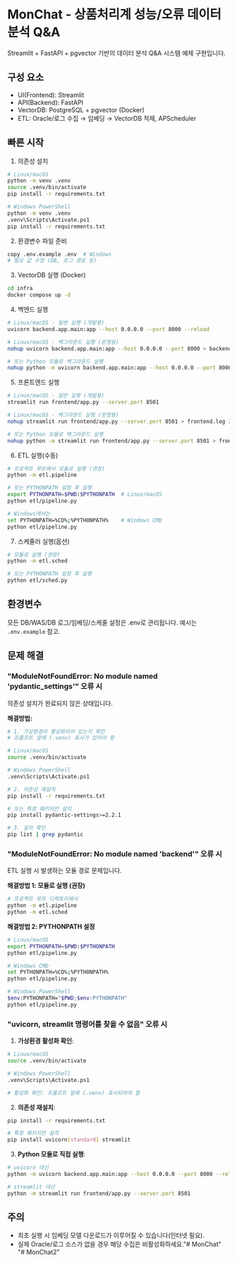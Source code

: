 # MonChat - 상품처리계 성능/오류 데이터 분석 Q&A

Streamlit + FastAPI + pgvector 기반의 데이터 분석 Q&A 시스템 예제 구현입니다.

## 구성 요소
- UI(Frontend): Streamlit
- API(Backend): FastAPI
- VectorDB: PostgreSQL + pgvector (Docker)
- ETL: Oracle/로그 수집 → 임베딩 → VectorDB 적재, APScheduler

## 빠른 시작
1) 의존성 설치
```bash
# Linux/macOS
python -m venv .venv
source .venv/bin/activate
pip install -r requirements.txt

# Windows PowerShell
python -m venv .venv
.venv\Scripts\Activate.ps1
pip install -r requirements.txt
```

2) 환경변수 파일 준비
```bash
copy .env.example .env  # Windows
# 필요 값 수정 (DB, 로그 경로 등)
```

3) VectorDB 실행 (Docker)
```bash
cd infra
docker compose up -d
```

4) 백엔드 실행
```bash
# Linux/macOS - 일반 실행 (개발용)
uvicorn backend.app.main:app --host 0.0.0.0 --port 8000 --reload

# Linux/macOS - 백그라운드 실행 (운영용)
nohup uvicorn backend.app.main:app --host 0.0.0.0 --port 8000 > backend.log 2>&1 &

# 또는 Python 모듈로 백그라운드 실행
nohup python -m uvicorn backend.app.main:app --host 0.0.0.0 --port 8000 > backend.log 2>&1 &
```

5) 프론트엔드 실행
```bash
# Linux/macOS - 일반 실행 (개발용)
streamlit run frontend/app.py --server.port 8501

# Linux/macOS - 백그라운드 실행 (운영용)
nohup streamlit run frontend/app.py --server.port 8501 > frontend.log 2>&1 &

# 또는 Python 모듈로 백그라운드 실행
nohup python -m streamlit run frontend/app.py --server.port 8501 > frontend.log 2>&1 &
```

6) ETL 실행(수동)
```bash
# 프로젝트 루트에서 모듈로 실행 (권장)
python -m etl.pipeline

# 또는 PYTHONPATH 설정 후 실행
export PYTHONPATH=$PWD:$PYTHONPATH  # Linux/macOS
python etl/pipeline.py

# Windows에서는
set PYTHONPATH=%CD%;%PYTHONPATH%    # Windows CMD
python etl/pipeline.py
```

7) 스케줄러 실행(옵션)
```bash
# 모듈로 실행 (권장)
python -m etl.sched

# 또는 PYTHONPATH 설정 후 실행
python etl/sched.py
```

## 환경변수
모든 DB/WAS/DB 로그/임베딩/스케줄 설정은 .env로 관리됩니다. 예시는 `.env.example` 참고.

## 문제 해결
### "ModuleNotFoundError: No module named 'pydantic_settings'" 오류 시
의존성 설치가 완료되지 않은 상태입니다.

**해결방법:**
```bash
# 1. 가상환경이 활성화되어 있는지 확인
# 프롬프트 앞에 (.venv) 표시가 있어야 함

# Linux/macOS
source .venv/bin/activate

# Windows PowerShell
.venv\Scripts\Activate.ps1

# 2. 의존성 재설치
pip install -r requirements.txt

# 또는 특정 패키지만 설치
pip install pydantic-settings>=2.2.1

# 3. 설치 확인
pip list | grep pydantic
```

### "ModuleNotFoundError: No module named 'backend'" 오류 시
ETL 실행 시 발생하는 모듈 경로 문제입니다.

**해결방법 1: 모듈로 실행 (권장)**
```bash
# 프로젝트 루트 디렉토리에서
python -m etl.pipeline
python -m etl.sched
```

**해결방법 2: PYTHONPATH 설정**
```bash
# Linux/macOS
export PYTHONPATH=$PWD:$PYTHONPATH
python etl/pipeline.py

# Windows CMD
set PYTHONPATH=%CD%;%PYTHONPATH%
python etl/pipeline.py

# Windows PowerShell
$env:PYTHONPATH="$PWD;$env:PYTHONPATH"
python etl/pipeline.py
```

### "uvicorn, streamlit 명령어를 찾을 수 없음" 오류 시
1) **가상환경 활성화 확인**:
```bash
# Linux/macOS
source .venv/bin/activate

# Windows PowerShell  
.venv\Scripts\Activate.ps1

# 활성화 확인: 프롬프트 앞에 (.venv) 표시되어야 함
```

2) **의존성 재설치**:
```bash
pip install -r requirements.txt

# 특정 패키지만 설치
pip install uvicorn[standard] streamlit
```

3) **Python 모듈로 직접 실행**:
```bash
# uvicorn 대신
python -m uvicorn backend.app.main:app --host 0.0.0.0 --port 8000 --reload

# streamlit 대신  
python -m streamlit run frontend/app.py --server.port 8501
```

## 주의
- 최초 실행 시 임베딩 모델 다운로드가 이루어질 수 있습니다(인터넷 필요).
- 실제 Oracle/로그 소스가 없을 경우 해당 수집은 비활성화하세요."# MonChat" 
"# MonChat2" 
